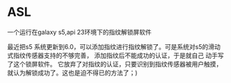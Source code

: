 # ASL
一个运行在galaxy s5,api 23环境下的指纹解锁屏软件

  最近把s5 系统更新到6.0，可以添加指纹进行指纹解锁了。可是系统对s5的滑动式指纹传感器支持的不够完善， 添加指纹后不能成功的认证，于是就自己
  动手写了这个锁屏软件。
  它放弃了对指纹的认证，只要识别到指纹传感器被用户触摸，就认为解锁成功了。这也是迫不得已的方法了；)
